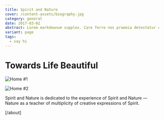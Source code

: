 ```yaml
---
title: Spirit and Nature
cover: /content-assets/biography.jpg
category: general
date: 2017-03-02
abstract: Lorem markdownum supplex. Care ferre nos praemia detestatur oderit vitatumque, tardius pello ostentare; dixit.
variant: page
tags:
  - say hi
---
```


# Towards Life Beautiful

![Home #1](/content-assets/about/about12_600X900.jpg)

![Home #2](/content-assets/about/about7_100X100.jpg)

Spirit and Nature is dedicated to the experience of Spirit and Nature — Nature as a teacher of multiplicity of creative expressions of Spirit.

[/about]


